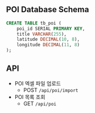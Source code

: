 ## POI Database Schema
```sql
CREATE TABLE tb_poi (
    poi_id SERIAL PRIMARY KEY,
    title VARCHAR(255),
    latitude DECIMAL(10, 8),
    longitude DECIMAL(11, 8)
);
```

## API
- POI 엑셀 파일 업로드
  - POST `/api/poi/import`
- POI 목록 조회
  - GET `/api/poi`